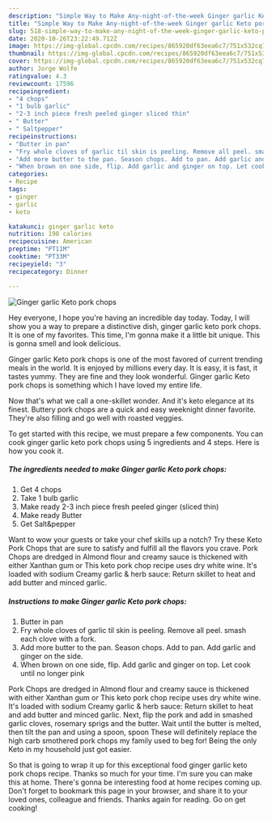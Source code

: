 ```yaml
---
description: "Simple Way to Make Any-night-of-the-week Ginger garlic Keto pork chops"
title: "Simple Way to Make Any-night-of-the-week Ginger garlic Keto pork chops"
slug: 518-simple-way-to-make-any-night-of-the-week-ginger-garlic-keto-pork-chops
date: 2020-10-26T23:22:49.712Z
image: https://img-global.cpcdn.com/recipes/865920df63eea6c7/751x532cq70/ginger-garlic-keto-pork-chops-recipe-main-photo.jpg
thumbnail: https://img-global.cpcdn.com/recipes/865920df63eea6c7/751x532cq70/ginger-garlic-keto-pork-chops-recipe-main-photo.jpg
cover: https://img-global.cpcdn.com/recipes/865920df63eea6c7/751x532cq70/ginger-garlic-keto-pork-chops-recipe-main-photo.jpg
author: Jorge Wolfe
ratingvalue: 4.3
reviewcount: 17596
recipeingredient:
- "4 chops"
- "1 bulb garlic"
- "2-3 inch piece fresh peeled ginger sliced thin"
- " Butter"
- " Saltpepper"
recipeinstructions:
- "Butter in pan"
- "Fry whole cloves of garlic til skin is peeling. Remove all peel. smash each clove with a fork."
- "Add more butter to the pan. Season chops. Add to pan. Add garlic and ginger on the side."
- "When brown on one side, flip. Add garlic and ginger on top. Let cook until no longer pink"
categories:
- Recipe
tags:
- ginger
- garlic
- keto

katakunci: ginger garlic keto 
nutrition: 198 calories
recipecuisine: American
preptime: "PT11M"
cooktime: "PT33M"
recipeyield: "3"
recipecategory: Dinner

---
```



![Ginger garlic Keto pork chops](https://img-global.cpcdn.com/recipes/865920df63eea6c7/751x532cq70/ginger-garlic-keto-pork-chops-recipe-main-photo.jpg)

Hey everyone, I hope you're having an incredible day today. Today, I will show you a way to prepare a distinctive dish, ginger garlic keto pork chops. It is one of my favorites. This time, I'm gonna make it a little bit unique. This is gonna smell and look delicious.

Ginger garlic Keto pork chops is one of the most favored of current trending meals in the world. It is enjoyed by millions every day. It is easy, it is fast, it tastes yummy. They are fine and they look wonderful. Ginger garlic Keto pork chops is something which I have loved my entire life.

Now that&#39;s what we call a one-skillet wonder. And it&#39;s keto elegance at its finest. Buttery pork chops are a quick and easy weeknight dinner favorite. They&#39;re also filling and go well with roasted veggies.


To get started with this recipe, we must prepare a few components. You can cook ginger garlic keto pork chops using 5 ingredients and 4 steps. Here is how you cook it.

<!--inarticleads1-->

##### The ingredients needed to make Ginger garlic Keto pork chops:

1. Get 4 chops
1. Take 1 bulb garlic
1. Make ready 2-3 inch piece fresh peeled ginger (sliced thin)
1. Make ready  Butter
1. Get  Salt&amp;pepper


Want to wow your guests or take your chef skills up a notch? Try these Keto Pork Chops that are sure to satisfy and fulfill all the flavors you crave. Pork Chops are dredged in Almond flour and creamy sauce is thickened with either Xanthan gum or This keto pork chop recipe uses dry white wine. It&#39;s loaded with sodium Creamy garlic &amp; herb sauce: Return skillet to heat and add butter and minced garlic. 

<!--inarticleads2-->

##### Instructions to make Ginger garlic Keto pork chops:

1. Butter in pan
1. Fry whole cloves of garlic til skin is peeling. Remove all peel. smash each clove with a fork.
1. Add more butter to the pan. Season chops. Add to pan. Add garlic and ginger on the side.
1. When brown on one side, flip. Add garlic and ginger on top. Let cook until no longer pink


Pork Chops are dredged in Almond flour and creamy sauce is thickened with either Xanthan gum or This keto pork chop recipe uses dry white wine. It&#39;s loaded with sodium Creamy garlic &amp; herb sauce: Return skillet to heat and add butter and minced garlic. Next, flip the pork and add in smashed garlic cloves, rosemary sprigs and the butter. Wait until the butter is melted, then tilt the pan and using a spoon, spoon These will definitely replace the high carb smothered pork chops my family used to beg for! Being the only Keto in my household just got easier. 

So that is going to wrap it up for this exceptional food ginger garlic keto pork chops recipe. Thanks so much for your time. I'm sure you can make this at home. There's gonna be interesting food at home recipes coming up. Don't forget to bookmark this page in your browser, and share it to your loved ones, colleague and friends. Thanks again for reading. Go on get cooking!
